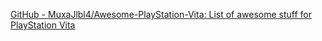 
[GitHub - MuxaJlbl4/Awesome-PlayStation-Vita: List of awesome stuff for PlayStation Vita](https://github.com/MuxaJlbl4/Awesome-PlayStation-Vita)
